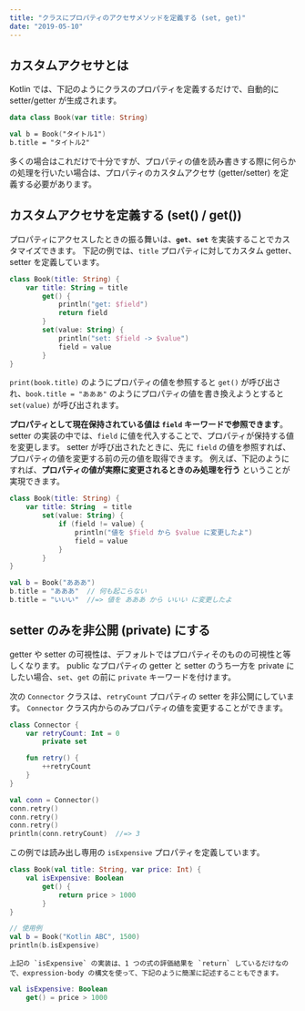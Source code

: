 ```yaml
---
title: "クラスにプロパティのアクセサメソッドを定義する (set, get)"
date: "2019-05-10"
---
```


カスタムアクセサとは
----

Kotlin では、下記のようにクラスのプロパティを定義するだけで、自動的に setter/getter が生成されます。

```kotlin
data class Book(var title: String)

val b = Book("タイトル1")
b.title = "タイトル2"
```

多くの場合はこれだけで十分ですが、プロパティの値を読み書きする際に何らかの処理を行いたい場合は、プロパティのカスタムアクセサ (getter/setter) を定義する必要があります。


カスタムアクセサを定義する (set() / get())
----

プロパティにアクセスしたときの振る舞いは、**`get`**、**`set`** を実装することでカスタマイズできます。
下記の例では、`title` プロパティに対してカスタム getter、setter を定義しています。

```kotlin
class Book(title: String) {
    var title: String = title
        get() {
            println("get: $field")
            return field
        }
        set(value: String) {
            println("set: $field -> $value")
            field = value
        }
}
```

`print(book.title)` のようにプロパティの値を参照すると `get()` が呼び出され、`book.title = "あああ"` のようにプロパティの値を書き換えようとすると `set(value)` が呼び出されます。

**プロパティとして現在保持されている値は `field` キーワードで参照できます**。
setter の実装の中では、`field` に値を代入することで、プロパティが保持する値を変更します。
setter が呼び出されたときに、先に `field` の値を参照すれば、プロパティの値を変更する前の元の値を取得できます。
例えば、下記のようにすれば、**プロパティの値が実際に変更されるときのみ処理を行う** ということが実現できます。

```kotlin
class Book(title: String) {
    var title: String  = title
        set(value: String) {
            if (field != value) {
                println("値を $field から $value に変更したよ")
                field = value
            }
        }
}

val b = Book("あああ")
b.title = "あああ"  // 何も起こらない
b.title = "いいい"  //=> 値を あああ から いいい に変更したよ
```


setter のみを非公開 (private) にする
----

getter や setter の可視性は、デフォルトではプロパティそのものの可視性と等しくなります。
public なプロパティの getter と setter のうち一方を private にしたい場合、`set`、`get` の前に `private` キーワードを付けます。

次の `Connector` クラスは、`retryCount` プロパティの setter を非公開にしています。
`Connector` クラス内からのみプロパティの値を変更することができます。

```kotlin
class Connector {
    var retryCount: Int = 0
        private set

    fun retry() {
        ++retryCount
    }
}

val conn = Connector()
conn.retry()
conn.retry()
conn.retry()
println(conn.retryCount)  //=> 3
```


この例では読み出し専用の `isExpensive` プロパティを定義しています。

```kotlin
class Book(val title: String, var price: Int) {
    val isExpensive: Boolean
        get() {
            return price > 1000
        }
}

// 使用例
val b = Book("Kotlin ABC", 1500)
println(b.isExpensive)
```

    上記の `isExpensive` の実装は、1 つの式の評価結果を `return` しているだけなので、expression-body の構文を使って、下記のように簡潔に記述することもできます。

```kotlin
val isExpensive: Boolean
    get() = price > 1000
```

